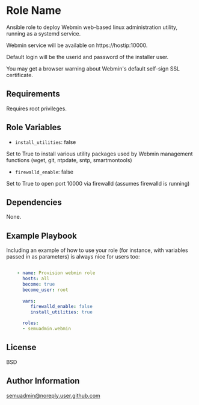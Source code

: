 Role Name
=========

Ansible role to deploy Webmin web-based linux administration utility, running as a 
systemd service.

Webmin service will be available on https://hostip:10000.

Default login will be the userid and password of the installer user.

You may get a browser warning about Webmin's default self-sign SSL certificate.


Requirements
------------

Requires root privileges.

Role Variables
--------------

- `install_utilities`: false

Set to True to install various utility packages used by Webmin management functions (wget, git, ntpdate, sntp, smartmontools)

- `firewalld_enable`: false

Set to True to open port 10000 via firewalld (assumes firewalld is running)

Dependencies
------------

None.

Example Playbook
----------------

Including an example of how to use your role (for instance, with variables passed in as parameters) is always nice for users too:

```yaml

    - name: Provision webmin role
      hosts: all
      become: true
      become_user: root
      
      vars:
         firewalld_enable: false
         install_utilities: true

      roles:
      - semuadmin.webmin
```
     
License
-------

BSD

Author Information
------------------

semuadmin@noreply.user.github.com
